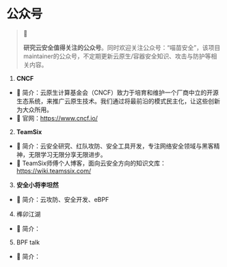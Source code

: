 # 公众号

> 🚥
>
> **研究云安全值得关注的公众号**。同时欢迎关注公众号：“喵苗安全”，该项目maintainer的公众号，不定期更新云原生/容器安全知识、攻击与防护等相关内容。

1. **CNCF**

- 💬 简介：云原生计算基金会（CNCF）致力于培育和维护一个厂商中立的开源生态系统，来推广云原生技术。我们通过将最前沿的模式民主化，让这些创新为大众所用。
- 🔗 官网：https://www.cncf.io/

2. **TeamSix**

- 💬 简介：云安全研究、红队攻防、安全工具开发，专注网络安全领域与黑客精神，无限学习无限分享无限进步。
- 🔗 TeamSix师傅个人博客，面向云安全方向的知识文库：https://wiki.teamssix.com/

3. **安全小将李坦然**

- 💬 简介：云攻防、安全开发、eBPF

4. 榫卯江湖
- 💬 简介：

5. BPF talk
- 💬 简介：
